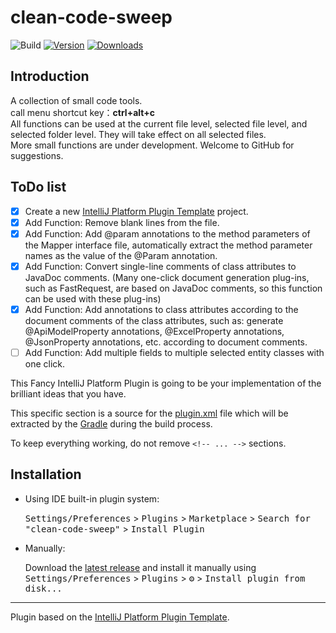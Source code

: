 # clean-code-sweep

![Build](https://github.com/kuweiguge/clean-code-sweep/workflows/Build/badge.svg)
[![Version](https://img.shields.io/jetbrains/plugin/v/21947-clean-code-sweep.svg)](https://plugins.jetbrains.com/plugin/21947-clean-code-sweep)
[![Downloads](https://img.shields.io/jetbrains/plugin/d/21947-clean-code-sweep.svg)](https://plugins.jetbrains.com/plugin/21947-clean-code-sweep)

## Introduction
A collection of small code tools.<br>
call menu shortcut key：<b>ctrl+alt+c</b><br>
All functions can be used at the current file level, selected file level, and selected folder level. They will take effect on all selected files.<br>
More small functions are under development. Welcome to GitHub for suggestions.
## ToDo list
- [x] Create a new [IntelliJ Platform Plugin Template][template] project.
- [x] Add Function: Remove blank lines from the file.
- [x] Add Function: Add @param annotations to the method parameters of the Mapper interface file, automatically extract the method parameter names as the value of the @Param annotation.
- [x] Add Function: Convert single-line comments of class attributes to JavaDoc comments. (Many one-click document generation plug-ins, such as FastRequest, are based on JavaDoc comments, so this function can be used with these plug-ins)
- [x] Add Function: Add annotations to class attributes according to the document comments of the class attributes, such as: generate @ApiModelProperty annotations, @ExcelProperty annotations, @JsonProperty annotations, etc. according to document comments.
- [ ] Add Function: Add multiple fields to multiple selected entity classes with one click.
<!-- Plugin description -->
This Fancy IntelliJ Platform Plugin is going to be your implementation of the brilliant ideas that you have.

This specific section is a source for the [plugin.xml](/src/main/resources/META-INF/plugin.xml) file which will be extracted by the [Gradle](/build.gradle.kts) during the build process.

To keep everything working, do not remove `<!-- ... -->` sections. 
<!-- Plugin description end -->

## Installation

- Using IDE built-in plugin system:
  
  <kbd>Settings/Preferences</kbd> > <kbd>Plugins</kbd> > <kbd>Marketplace</kbd> > <kbd>Search for "clean-code-sweep"</kbd> >
  <kbd>Install Plugin</kbd>
  
- Manually:

  Download the [latest release](https://github.com/kuweiguge/clean-code-sweep/releases/latest) and install it manually using
  <kbd>Settings/Preferences</kbd> > <kbd>Plugins</kbd> > <kbd>⚙️</kbd> > <kbd>Install plugin from disk...</kbd>


---
Plugin based on the [IntelliJ Platform Plugin Template][template].

[template]: https://github.com/JetBrains/intellij-platform-plugin-template
[docs:plugin-description]: https://plugins.jetbrains.com/docs/intellij/plugin-user-experience.html#plugin-description-and-presentation